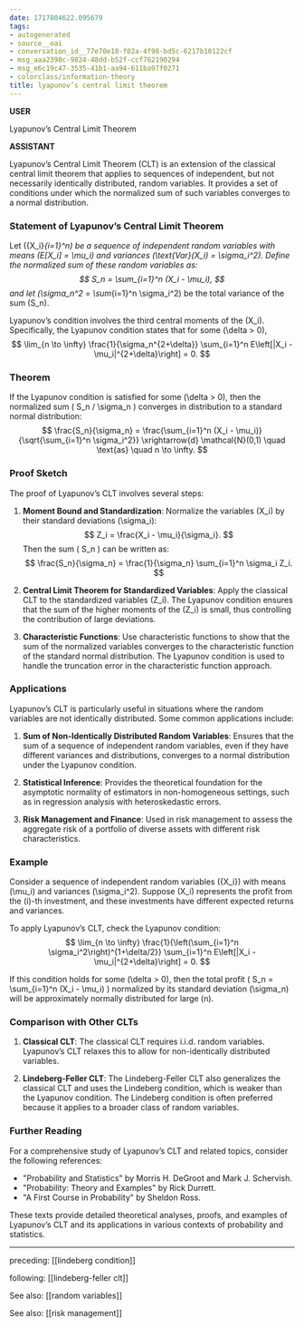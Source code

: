 ```yaml
---
date: 1717804622.095679
tags:
- autogenerated
- source__oai
- conversation_id__77e70e10-f02a-4f98-bd5c-6217b10122cf
- msg_aaa2398c-9824-48dd-b52f-ccf762190294
- msg_e6c19c47-3535-41b1-aa94-611ba97f0271
- colorclass/information-theory
title: lyapunov’s central limit theorem
---
```


**USER**

Lyapunov’s Central Limit Theorem


**ASSISTANT**

Lyapunov’s Central Limit Theorem (CLT) is an extension of the classical central limit theorem that applies to sequences of independent, but not necessarily identically distributed, random variables. It provides a set of conditions under which the normalized sum of such variables converges to a normal distribution.

### Statement of Lyapunov’s Central Limit Theorem

Let \(\{X_i\}_{i=1}^n\) be a sequence of independent random variables with means \(E[X_i] = \mu_i\) and variances \(\text{Var}(X_i) = \sigma_i^2\). Define the normalized sum of these random variables as:
$$ S_n = \sum_{i=1}^n (X_i - \mu_i), $$
and let \(\sigma_n^2 = \sum_{i=1}^n \sigma_i^2\) be the total variance of the sum \(S_n\).

Lyapunov’s condition involves the third central moments of the \(X_i\). Specifically, the Lyapunov condition states that for some \(\delta > 0\),
$$ \lim_{n \to \infty} \frac{1}{\sigma_n^{2+\delta}} \sum_{i=1}^n E\left[|X_i - \mu_i|^{2+\delta}\right] = 0. $$

### Theorem

If the Lyapunov condition is satisfied for some \(\delta > 0\), then the normalized sum \( S_n / \sigma_n \) converges in distribution to a standard normal distribution:
$$ \frac{S_n}{\sigma_n} = \frac{\sum_{i=1}^n (X_i - \mu_i)}{\sqrt{\sum_{i=1}^n \sigma_i^2}} \xrightarrow{d} \mathcal{N}(0,1) \quad \text{as} \quad n \to \infty. $$

### Proof Sketch

The proof of Lyapunov’s CLT involves several steps:

1. **Moment Bound and Standardization**:
   Normalize the variables \(X_i\) by their standard deviations \(\sigma_i\):
   $$ Z_i = \frac{X_i - \mu_i}{\sigma_i}. $$
   Then the sum \( S_n \) can be written as:
   $$ \frac{S_n}{\sigma_n} = \frac{1}{\sigma_n} \sum_{i=1}^n \sigma_i Z_i. $$

2. **Central Limit Theorem for Standardized Variables**:
   Apply the classical CLT to the standardized variables \(Z_i\). The Lyapunov condition ensures that the sum of the higher moments of the \(Z_i\) is small, thus controlling the contribution of large deviations.

3. **Characteristic Functions**:
   Use characteristic functions to show that the sum of the normalized variables converges to the characteristic function of the standard normal distribution. The Lyapunov condition is used to handle the truncation error in the characteristic function approach.

### Applications

Lyapunov’s CLT is particularly useful in situations where the random variables are not identically distributed. Some common applications include:

1. **Sum of Non-Identically Distributed Random Variables**:
   Ensures that the sum of a sequence of independent random variables, even if they have different variances and distributions, converges to a normal distribution under the Lyapunov condition.

2. **Statistical Inference**:
   Provides the theoretical foundation for the asymptotic normality of estimators in non-homogeneous settings, such as in regression analysis with heteroskedastic errors.

3. **Risk Management and Finance**:
   Used in risk management to assess the aggregate risk of a portfolio of diverse assets with different risk characteristics.

### Example

Consider a sequence of independent random variables \(\{X_i\}\) with means \(\mu_i\) and variances \(\sigma_i^2\). Suppose \(X_i\) represents the profit from the \(i\)-th investment, and these investments have different expected returns and variances.

To apply Lyapunov’s CLT, check the Lyapunov condition:
$$ \lim_{n \to \infty} \frac{1}{\left(\sum_{i=1}^n \sigma_i^2\right)^{1+\delta/2}} \sum_{i=1}^n E\left[|X_i - \mu_i|^{2+\delta}\right] = 0. $$

If this condition holds for some \(\delta > 0\), then the total profit \( S_n = \sum_{i=1}^n (X_i - \mu_i) \) normalized by its standard deviation \(\sigma_n\) will be approximately normally distributed for large \(n\).

### Comparison with Other CLTs

1. **Classical CLT**:
   The classical CLT requires i.i.d. random variables. Lyapunov’s CLT relaxes this to allow for non-identically distributed variables.

2. **Lindeberg-Feller CLT**:
   The Lindeberg-Feller CLT also generalizes the classical CLT and uses the Lindeberg condition, which is weaker than the Lyapunov condition. The Lindeberg condition is often preferred because it applies to a broader class of random variables.

### Further Reading

For a comprehensive study of Lyapunov’s CLT and related topics, consider the following references:

- "Probability and Statistics" by Morris H. DeGroot and Mark J. Schervish.
- "Probability: Theory and Examples" by Rick Durrett.
- "A First Course in Probability" by Sheldon Ross.

These texts provide detailed theoretical analyses, proofs, and examples of Lyapunov’s CLT and its applications in various contexts of probability and statistics.


---

preceding: [[lindeberg condition]]  


following: [[lindeberg-feller clt]]

See also: [[random variables]]


See also: [[risk management]]